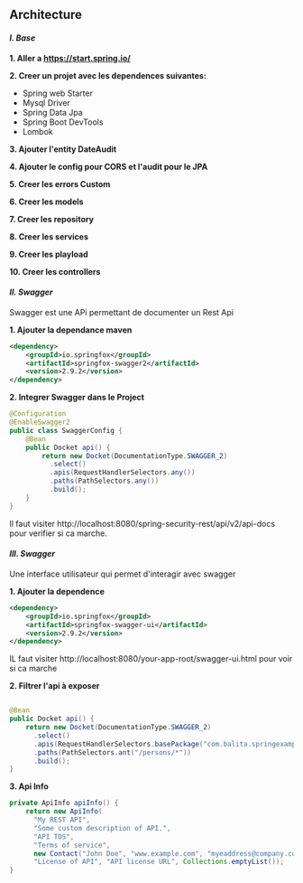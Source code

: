 ## Architecture

#### _I. Base_

**1. Aller a https://start.spring.io/**

**2. Creer un projet avec les dependences suivantes:**

 * Spring web Starter
 * Mysql Driver
 * Spring Data Jpa
 * Spring Boot DevTools
 * Lombok
  
 **3. Ajouter l'entity DateAudit**
 
 **4. Ajouter le config pour CORS et l'audit pour le JPA**
 
 **5. Creer les errors Custom**
 
 **6. Creer les models**
 
 **7. Creer les repository**
 
 **8. Creer les services**
 
 **9. Creer les playload**
 
 **10. Creer les controllers**

#### _II. Swagger_

Swagger est une APi permettant de documenter un Rest Api

**1.  Ajouter la dependance maven**

```xml
<dependency>
    <groupId>io.springfox</groupId>
    <artifactId>springfox-swagger2</artifactId>
    <version>2.9.2</version>
</dependency>
```



**2.  Integrer Swagger dans le Project**

```java
@Configuration
@EnableSwagger2
public class SwaggerConfig {                                    
    @Bean
    public Docket api() { 
        return new Docket(DocumentationType.SWAGGER_2)  
          .select()                                  
          .apis(RequestHandlerSelectors.any())              
          .paths(PathSelectors.any())                          
          .build();                                           
    }
}
```

Il faut visiter http://localhost:8080/spring-security-rest/api/v2/api-docs pour verifier si ca marche.

#### _III. Swagger_

Une interface utilisateur qui permet d'interagir avec swagger

**1.  Ajouter la dependence**

```xml
<dependency>
    <groupId>io.springfox</groupId>
    <artifactId>springfox-swagger-ui</artifactId>
    <version>2.9.2</version>
</dependency>
```

IL faut visiter http://localhost:8080/your-app-root/swagger-ui.html pour voir si ca marche

**2. Filtrer l'api à exposer**

```java

@Bean
public Docket api() {                
    return new Docket(DocumentationType.SWAGGER_2)          
      .select()                                       
      .apis(RequestHandlerSelectors.basePackage("com.balita.springexamplecrud.controller"))
      .paths(PathSelectors.ant("/persons/*"))                     
      .build();
}

```

**3. Api Info**

```java
private ApiInfo apiInfo() {
    return new ApiInfo(
      "My REST API", 
      "Some custom description of API.", 
      "API TOS", 
      "Terms of service", 
      new Contact("John Doe", "www.example.com", "myeaddress@company.com"), 
      "License of API", "API license URL", Collections.emptyList());
}
```

